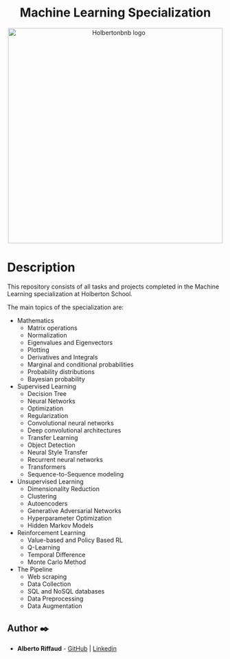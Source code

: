 <h1 align="center">Machine Learning Specialization</h1>

<p align="center">
  <img src="https://i.imgur.com/nAfPJKR.png"
       alt="Holbertonbnb logo"
       width="500"
  >
</p>

# Description
This repository consists of all tasks and projects completed in the Machine Learning specialization at Holberton School.

The main topics of the specialization are:
* Mathematics
  * Matrix operations
  * Normalization
  * Eigenvalues and Eigenvectors
  * Plotting
  * Derivatives and Integrals
  * Marginal and conditional probabilities
  * Probability distributions
  * Bayesian probability
* Supervised Learning
  * Decision Tree
  * Neural Networks
  * Optimization
  * Regularization
  * Convolutional neural networks
  * Deep convolutional architectures
  * Transfer Learning
  * Object Detection
  * Neural Style Transfer
  * Recurrent neural networks
  * Transformers
  * Sequence-to-Sequence modeling
* Unsupervised Learning
  * Dimensionality Reduction
  * Clustering
  * Autoencoders
  * Generative Adversarial Networks
  * Hyperparameter Optimization
  * Hidden Markov Models
* Reinforcement Learning
  * Value-based and Policy Based RL
  * Q-Learning
  * Temporal Difference
  * Monte Carlo Method
* The Pipeline
  * Web scraping
  * Data Collection
  * SQL and NoSQL databases
  * Data Preprocessing
  * Data Augmentation

## Author :black_nib:

- **Alberto Riffaud** - [GitHub](https://github.com/alriffaud) | [Linkedin](https://www.linkedin.com/in/alberto-riffaud)

